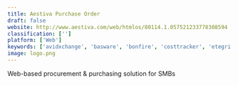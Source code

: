 ```yaml
---
title: Aestiva Purchase Order
draft: false 
website: http://www.aestiva.com/web/htmlos/80114.1.057521233778308594
classification: ['']
platform: ['Web']
keywords: ['avidxchange', 'basware', 'bonfire', 'costtracker', 'etegri', 'flexrfp', 'gatekeeper', 'netsuite', 'odoo', 'officewise', 'procurify', 'proqura', 'selectica_clm', 'spendmap', 'sutiprocure', 'synertrade_accelerate', 'tradogram', 'tofino', 'transcepta', 'zahara']
image: logo.png
---
```

Web-based procurement & purchasing solution for SMBs